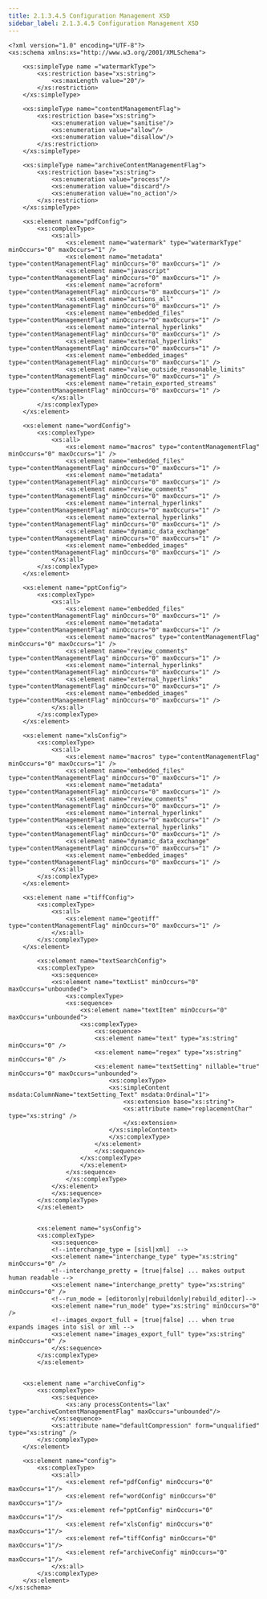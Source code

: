 ```yaml
---
title: 2.1.3.4.5 Configuration Management XSD
sidebar_label: 2.1.3.4.5 Configuration Management XSD
---
```


	<?xml version="1.0" encoding="UTF-8"?>
	<xs:schema xmlns:xs="http://www.w3.org/2001/XMLSchema">

		<xs:simpleType name ="watermarkType">
			<xs:restriction base="xs:string">
				<xs:maxLength value="20"/>
			</xs:restriction>
		</xs:simpleType>

		<xs:simpleType name="contentManagementFlag">
			<xs:restriction base="xs:string">
				<xs:enumeration value="sanitise"/>
				<xs:enumeration value="allow"/>
				<xs:enumeration value="disallow"/>
			</xs:restriction>
		</xs:simpleType>

		<xs:simpleType name="archiveContentManagementFlag">
			<xs:restriction base="xs:string">
				<xs:enumeration value="process"/>
				<xs:enumeration value="discard"/>
				<xs:enumeration value="no_action"/>
			</xs:restriction>
		</xs:simpleType>

		<xs:element name="pdfConfig">
			<xs:complexType>
				<xs:all>
					<xs:element name="watermark" type="watermarkType" minOccurs="0" maxOccurs="1" />
					<xs:element name="metadata" type="contentManagementFlag" minOccurs="0" maxOccurs="1" />
					<xs:element name="javascript" type="contentManagementFlag" minOccurs="0" maxOccurs="1" />
					<xs:element name="acroform" type="contentManagementFlag" minOccurs="0" maxOccurs="1" />
					<xs:element name="actions_all" type="contentManagementFlag" minOccurs="0" maxOccurs="1" />
					<xs:element name="embedded_files" type="contentManagementFlag" minOccurs="0" maxOccurs="1" />
					<xs:element name="internal_hyperlinks" type="contentManagementFlag" minOccurs="0" maxOccurs="1" />
					<xs:element name="external_hyperlinks" type="contentManagementFlag" minOccurs="0" maxOccurs="1" />
					<xs:element name="embedded_images" type="contentManagementFlag" minOccurs="0" maxOccurs="1" />
					<xs:element name="value_outside_reasonable_limits" type="contentManagementFlag" minOccurs="0" maxOccurs="1" />
					<xs:element name="retain_exported_streams" type="contentManagementFlag" minOccurs="0" maxOccurs="1" />
				</xs:all>
			</xs:complexType>
		</xs:element>

		<xs:element name="wordConfig">
			<xs:complexType>
				<xs:all>
					<xs:element name="macros" type="contentManagementFlag" minOccurs="0" maxOccurs="1" />
					<xs:element name="embedded_files" type="contentManagementFlag" minOccurs="0" maxOccurs="1" />
					<xs:element name="metadata" type="contentManagementFlag" minOccurs="0" maxOccurs="1" />
					<xs:element name="review_comments" type="contentManagementFlag" minOccurs="0" maxOccurs="1" />
					<xs:element name="internal_hyperlinks" type="contentManagementFlag" minOccurs="0" maxOccurs="1" />
					<xs:element name="external_hyperlinks" type="contentManagementFlag" minOccurs="0" maxOccurs="1" />
					<xs:element name="dynamic_data_exchange" type="contentManagementFlag" minOccurs="0" maxOccurs="1" />
					<xs:element name="embedded_images" type="contentManagementFlag" minOccurs="0" maxOccurs="1" />
				</xs:all>
			</xs:complexType>
		</xs:element>

		<xs:element name="pptConfig">
			<xs:complexType>
				<xs:all>
					<xs:element name="embedded_files" type="contentManagementFlag" minOccurs="0" maxOccurs="1" />
					<xs:element name="metadata" type="contentManagementFlag" minOccurs="0" maxOccurs="1" />
					<xs:element name="macros" type="contentManagementFlag" minOccurs="0" maxOccurs="1" />
					<xs:element name="review_comments" type="contentManagementFlag" minOccurs="0" maxOccurs="1" />
					<xs:element name="internal_hyperlinks" type="contentManagementFlag" minOccurs="0" maxOccurs="1" />
					<xs:element name="external_hyperlinks" type="contentManagementFlag" minOccurs="0" maxOccurs="1" />
					<xs:element name="embedded_images" type="contentManagementFlag" minOccurs="0" maxOccurs="1" />
				</xs:all>
			</xs:complexType>
		</xs:element>

		<xs:element name="xlsConfig">
			<xs:complexType>
				<xs:all>
					<xs:element name="macros" type="contentManagementFlag" minOccurs="0" maxOccurs="1" />
					<xs:element name="embedded_files" type="contentManagementFlag" minOccurs="0" maxOccurs="1" />
					<xs:element name="metadata" type="contentManagementFlag" minOccurs="0" maxOccurs="1" />
					<xs:element name="review_comments" type="contentManagementFlag" minOccurs="0" maxOccurs="1" />
					<xs:element name="internal_hyperlinks" type="contentManagementFlag" minOccurs="0" maxOccurs="1" />
					<xs:element name="external_hyperlinks" type="contentManagementFlag" minOccurs="0" maxOccurs="1" />
					<xs:element name="dynamic_data_exchange" type="contentManagementFlag" minOccurs="0" maxOccurs="1" />
					<xs:element name="embedded_images" type="contentManagementFlag" minOccurs="0" maxOccurs="1" />
				</xs:all>
			</xs:complexType>
		</xs:element>

		<xs:element name ="tiffConfig">
			<xs:complexType>
				<xs:all>
					<xs:element name="geotiff" type="contentManagementFlag" minOccurs="0" maxOccurs="1" />
				</xs:all>
			</xs:complexType>
		</xs:element>

			<xs:element name="textSearchConfig">
			<xs:complexType>
				<xs:sequence>
				<xs:element name="textList" minOccurs="0" maxOccurs="unbounded">
					<xs:complexType>
					<xs:sequence>
						<xs:element name="textItem" minOccurs="0" maxOccurs="unbounded">
						<xs:complexType>
							<xs:sequence>
							<xs:element name="text" type="xs:string" minOccurs="0" />
							<xs:element name="regex" type="xs:string" minOccurs="0" />
							<xs:element name="textSetting" nillable="true" minOccurs="0" maxOccurs="unbounded">
								<xs:complexType>
								<xs:simpleContent msdata:ColumnName="textSetting_Text" msdata:Ordinal="1">
									<xs:extension base="xs:string">
									<xs:attribute name="replacementChar" type="xs:string" />
									</xs:extension>
								</xs:simpleContent>
								</xs:complexType>
							</xs:element>
							</xs:sequence>
						</xs:complexType>
						</xs:element>
					</xs:sequence>
					</xs:complexType>
				</xs:element>
				</xs:sequence>
			</xs:complexType>
			</xs:element>
		
		
			<xs:element name="sysConfig">
			<xs:complexType>
				<xs:sequence>
				<!--interchange_type = [sisl|xml]  -->
				<xs:element name="interchange_type" type="xs:string" minOccurs="0" />
				<!--interchange_pretty = [true|false] ... makes output human readable -->
				<xs:element name="interchange_pretty" type="xs:string" minOccurs="0" />
				<!--run_mode = [editoronly|rebuildonly|rebuild_editor]-->
				<xs:element name="run_mode" type="xs:string" minOccurs="0" />
				<!--images_export_full = [true|false] ... when true expands images into sisl or xml -->
				<xs:element name="images_export_full" type="xs:string" minOccurs="0" />
				</xs:sequence>
			</xs:complexType>
			</xs:element>
		
		
		<xs:element name ="archiveConfig">
			<xs:complexType>
				<xs:sequence>
					<xs:any processContents="lax" type="archiveContentManagementFlag" maxOccurs="unbounded"/>
				</xs:sequence>
				<xs:attribute name="defaultCompression" form="unqualified" type="xs:string" />
			</xs:complexType>
		</xs:element>

		<xs:element name="config">
			<xs:complexType>
				<xs:all>
					<xs:element ref="pdfConfig" minOccurs="0" maxOccurs="1"/>
					<xs:element ref="wordConfig" minOccurs="0" maxOccurs="1"/>
					<xs:element ref="pptConfig" minOccurs="0" maxOccurs="1"/>
					<xs:element ref="xlsConfig" minOccurs="0" maxOccurs="1"/>
					<xs:element ref="tiffConfig" minOccurs="0" maxOccurs="1"/>
					<xs:element ref="archiveConfig" minOccurs="0" maxOccurs="1"/>
				</xs:all>
			</xs:complexType>
		</xs:element>
	</xs:schema>